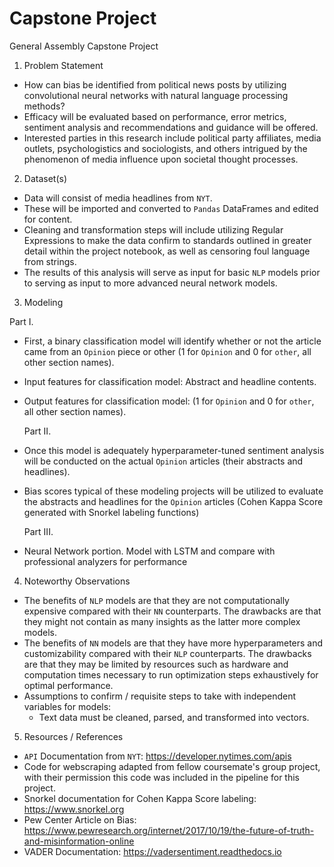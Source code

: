 # Capstone Project
General Assembly Capstone Project

1. Problem Statement
- How can bias be identified from political news posts by utilizing convolutional neural networks with natural language processing methods? 
- Efficacy will be evaluated based on performance, error metrics, sentiment analysis and recommendations and guidance will be offered. 
- Interested parties in this research include political party affiliates, media outlets, psychologistics and sociologists, and others intrigued by the phenomenon of media influence upon societal thought processes. 

2. Dataset(s)
- Data will consist of media headlines from `NYT`.
- These will be imported and converted to `Pandas` DataFrames and edited for content. 
- Cleaning and transformation steps will include utilizing Regular Expressions to make the data confirm to standards outlined in greater detail within the project notebook, as well as censoring foul language from strings. 
- The results of this analysis will serve as input for basic `NLP` models prior to serving as input to more advanced neural network models.

3. Modeling

Part I.
- First, a binary classification model will identify whether or not the article came from an `Opinion` piece or other (1 for `Opinion` and 0 for `other`, all other section names).

- Input features for classification model: Abstract and headline contents.
- Output features for classification model: (1 for `Opinion` and 0 for `other`, all other section names).
  
  Part II. 
- Once this model is adequately hyperparameter-tuned sentiment analysis will be conducted on the actual `Opinion` articles (their abstracts and headlines). 
  
- Bias scores typical of these modeling projects will be utilized to evaluate the abstracts and headlines for the `Opinion` articles (Cohen Kappa Score generated with Snorkel labeling functions)
  
  Part III.
- Neural Network portion. Model with LSTM and compare with professional analyzers for performance

4. Noteworthy Observations
- The benefits of `NLP` models are that they are not computationally expensive compared with their `NN` counterparts. The drawbacks are that they might not contain as many insights as the latter more complex models.
- The benefits of `NN` models are that they have more hyperparameters and customizability compared with their `NLP` counterparts. The drawbacks are that they may be limited by resources such as hardware and computation times necessary to run optimization steps exhaustively for optimal performance. 
- Assumptions to confirm / requisite steps to take with independent variables for models:
  - Text data must be cleaned, parsed, and transformed into vectors.

5. Resources / References
- `API` Documentation from `NYT`: https://developer.nytimes.com/apis
- Code for webscraping adapted from fellow coursemate's group project, with their permission this code was included in the pipeline for this project.
- Snorkel documentation for Cohen Kappa Score labeling: https://www.snorkel.org
- Pew Center Article on Bias: https://www.pewresearch.org/internet/2017/10/19/the-future-of-truth-and-misinformation-online
- VADER Documentation: https://vadersentiment.readthedocs.io
